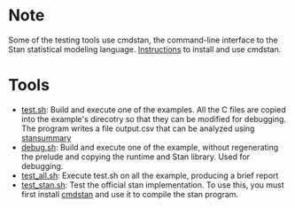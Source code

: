 # Note

Some of the testing tools use cmdstan, the command-line interface to
the Stan statistical modeling
language. [Instructions](https://mc-stan.org/docs/cmdstan-guide/index.html)
to install and use cmdstan.

# Tools

* [test.sh](test.sh): Build and execute one of the examples. All the C files are copied into the example's direcotry so that they can be modified for debugging. The program writes a file output.csv that can be analyzed using [stansummary](https://mc-stan.org/docs/cmdstan-guide/index.html)
* [debug.sh](debug.sh): Build and execute one of the example, without regenerating the prelude and copying the runtime and Stan library. Used for debugging.
* [test_all.sh](test_all.sh): Execute test.sh on all the example, producing a brief report
* [test_stan.sh](test_stan.sh): Test the official stan implementation. To use this, you must first install [cmdstan](https://mc-stan.org/docs/cmdstan-guide/index.html) and use it to compile the stan program.